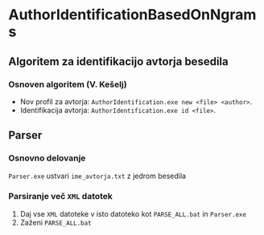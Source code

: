 # AuthorIdentificationBasedOnNgrams
## Algoritem za identifikacijo avtorja besedila 
### Osnoven algoritem (V. Kešelj)
* Nov profil za avtorja: `AuthorIdentification.exe new <file> <author>`.
* Identifikacija avtorja: `AuthorIdentification.exe id <file>`.

## Parser
### Osnovno delovanje
`Parser.exe` ustvari `ime_avtorja.txt` z jedrom besedila
### Parsiranje več `XML` datotek
1. Daj vse `XML` datoteke v isto datoteko kot `PARSE_ALL.bat` in `Parser.exe`
1. Zaženi `PARSE_ALL.bat`
